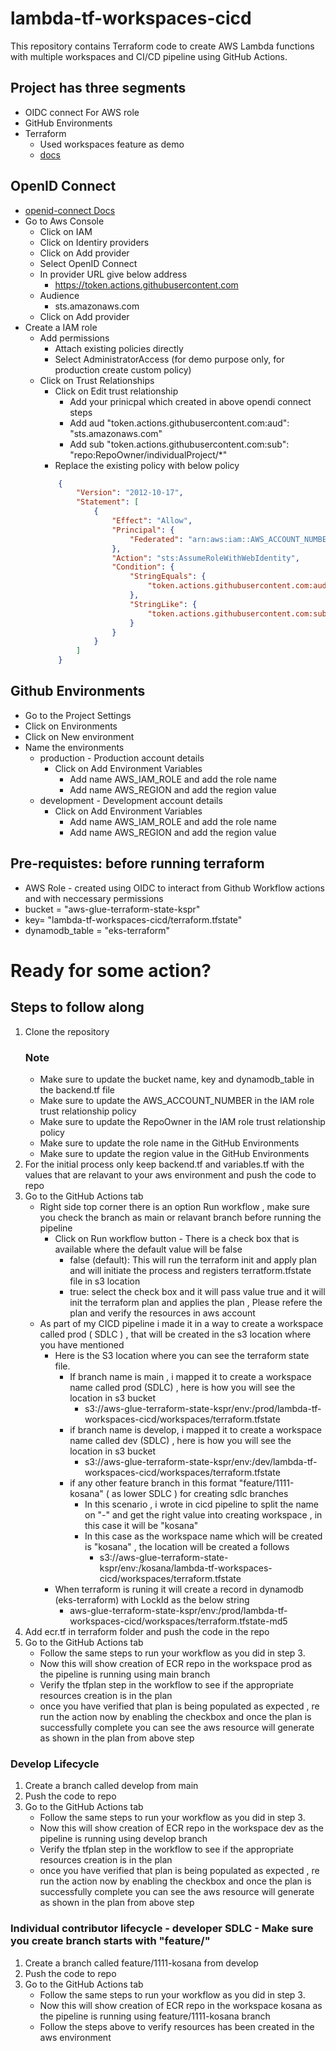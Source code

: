 # lambda-tf-workspaces-cicd
This repository contains Terraform code to create AWS Lambda functions with multiple workspaces and CI/CD pipeline using GitHub Actions.

## Project has three segments
- OIDC connect For AWS role
- GitHub Environments
- Terraform 
  - Used workspaces feature as demo
  - [docs](https://developer.hashicorp.com/terraform/cloud-docs/workspaces#creating-workspaces)

## OpenID Connect
- [openid-connect Docs](https://docs.github.com/en/actions/concepts/security/openid-connect)
- Go to Aws Console
  - Click on IAM 
  - Click on Identiry providers
  - Click on Add provider 
  - Select OpenID Connect 
  - In provider URL give below address
    - https://token.actions.githubusercontent.com
  - Audience
    - sts.amazonaws.com
  - Click on Add provider
- Create a IAM role
  - Add permissions
    - Attach existing policies directly
    - Select AdministratorAccess (for demo purpose only, for production create custom policy)
  - Click on Trust Relationships
    - Click on Edit trust relationship
      - Add your prinicpal which created in above opendi connect steps
      - Add aud "token.actions.githubusercontent.com:aud": "sts.amazonaws.com"
      - Add sub "token.actions.githubusercontent.com:sub": "repo:RepoOwner/individualProject/*"
    - Replace the existing policy with below policy
    ```json
        {
            "Version": "2012-10-17",
            "Statement": [
                {
                    "Effect": "Allow",
                    "Principal": {
                        "Federated": "arn:aws:iam::AWS_ACCOUNT_NUMBER:oidc-provider/token.actions.githubusercontent.com"
                    },
                    "Action": "sts:AssumeRoleWithWebIdentity",
                    "Condition": {
                        "StringEquals": {
                            "token.actions.githubusercontent.com:aud": "sts.amazonaws.com"
                        },
                        "StringLike": {
                            "token.actions.githubusercontent.com:sub": "repo:RepoOwner/*"
                        }
                    }
                }
            ]
        }
    ```

## Github Environments
- Go to the Project Settings
- Click on Environments
- Click on New environment
- Name the environments
  - production - Production account details
    - Click on Add Environment Variables
      - Add name AWS_IAM_ROLE and add the role name 
      - Add name AWS_REGION and add the region value 
  - development - Development account details
    - Click on Add Environment Variables
      - Add name AWS_IAM_ROLE and add the role name 
      - Add name AWS_REGION and add the region value 


## Pre-requistes: before running terraform
- AWS Role - created using OIDC to interact from Github Workflow actions and with neccessary permissions
- bucket = "aws-glue-terraform-state-kspr"
- key= "lambda-tf-workspaces-cicd/terraform.tfstate"
- dynamodb_table = "eks-terraform"


# Ready for some action? 

## Steps to follow along
1. Clone the repository
    ### Note
    - Make sure to update the bucket name, key and dynamodb_table in the backend.tf file
    - Make sure to update the AWS_ACCOUNT_NUMBER in the IAM role trust relationship policy
    - Make sure to update the RepoOwner in the IAM role trust relationship policy
    - Make sure to update the role name in the GitHub Environments
    - Make sure to update the region value in the GitHub Environments
2. For the initial process only keep backend.tf and variables.tf with the values that are relavant to your aws environment and push the code to repo
3. Go to the GitHub Actions tab
    - Right side top corner there is an option Run workflow , make sure you check the branch as main or relavant branch before running the pipeline
      - Click on Run workflow button - There is a check box that is available where the default value will be false
        - false (default): This will run the terraform init and apply plan and will initiate the process and registers terratform.tfstate file in s3 location
        - true: select the check box and it will pass value true and it will init the terraform plan and applies the plan , Please refere the plan and verify the resources in aws account
    - As part of my CICD pipeline i made it in a way to create a workspace called prod ( SDLC ) , that will be created in the s3 location where you have mentioned
      - Here is the S3 location where you can see the terraform state file.
        - If branch name is main , i mapped it to create a workspace name called prod (SDLC) , here is how you will see the location in s3 bucket
          - s3://aws-glue-terraform-state-kspr/env:/prod/lambda-tf-workspaces-cicd/workspaces/terraform.tfstate
        - if branch name is develop, i mapped it to create a workspace name called dev (SDLC) , here is how you will see the location in s3 bucket
          - s3://aws-glue-terraform-state-kspr/env:/dev/lambda-tf-workspaces-cicd/workspaces/terraform.tfstate
        - if any other feature branch in this format "feature/1111-kosana" ( as lower SDLC ) for creating sdlc branches
          - In this scenario , i wrote in cicd pipeline to split the name on "-" and get the right value into creating workspace , in this case it will be "kosana"
          - In this case as the workspace name which will be created is "kosana" , the location will be created a follows
            - s3://aws-glue-terraform-state-kspr/env:/kosana/lambda-tf-workspaces-cicd/workspaces/terraform.tfstate
      - When terraform is runing it will create a record in dynamodb (eks-terraform) with LockId as the below string
        - aws-glue-terraform-state-kspr/env:/prod/lambda-tf-workspaces-cicd/workspaces/terraform.tfstate-md5
4. Add ecr.tf in terraform folder and push the code in the repo
5. Go to the GitHub Actions tab
    - Follow the same steps to run your workflow as you did in step 3. 
    - Now this will show creation of ECR repo in the workspace prod as the pipeline is running using main branch
    - Verify the tfplan step in the workflow to see if the appropriate resources creation is in the plan
    - once you have verified that plan is being populated as expected , re run the action now by enabling the checkbox and once the plan is successfully complete you can see the aws resource will generate as shown in the plan from above step

### Develop Lifecycle 
1. Create a branch called develop from main
2. Push the code to repo
3. Go to the GitHub Actions tab
    - Follow the same steps to run your workflow as you did in step 3. 
    - Now this will show creation of ECR repo in the workspace dev as the pipeline is running using develop branch
    - Verify the tfplan step in the workflow to see if the appropriate resources creation is in the plan
    - once you have verified that plan is being populated as expected , re run the action now by enabling the checkbox and once the plan is successfully complete you can see the aws resource will generate as shown in the plan from above step

### Individual contributor lifecycle - developer SDLC - Make sure you create branch starts with "feature/"
1. Create a branch called feature/1111-kosana from develop
2. Push the code to repo
3. Go to the GitHub Actions tab
    - Follow the same steps to run your workflow as you did in step 3. 
    - Now this will show creation of ECR repo in the workspace kosana as the pipeline is running using feature/1111-kosana branch
    - Follow the steps above to verify resources has been created in the aws environment 